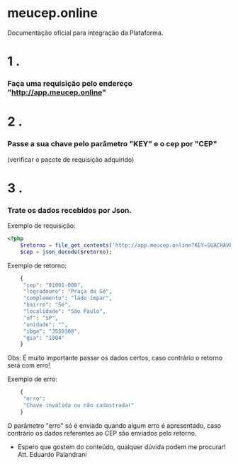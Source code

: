 # meucep.online
Documentação oficial para integração da Plataforma.

# 1 .  
### Faça uma requisição pelo endereço "http://app.meucep.online"  

# 2 .  
### Passe a sua chave pelo parâmetro "KEY" e o cep por "CEP"
(verificar o pacote de requisição adquirido)  

# 3 .  
### Trate os dados recebidos por Json.


Exemplo de requisição:  

```php  
<?php
	$retorno = file_get_contents('http://app.meucep.online?KEY=SUACHAVE&CEP=01001-000');
	$cep = json_decode($retorno); 
```  

Exemplo de retorno:  
```php  
	{
	 "cep": "01001-000", 
	 "logradouro": "Praça da Sé", 
	 "complemento": "lado ímpar",
	 "bairro": "Sé", 
	 "localidade": "São Paulo",
	 "uf": "SP",
	 "unidade": "", 
	 "ibge": "3550308", 
	 "gia": "1004"
	}
```  

Obs: É muito importante passar os dados certos, caso contrário o retorno será com erro!

Exemplo de erro:
```php
	{ 
	 "erro": 
	 "Chave inválida ou não cadastrada!" 
	}
```
O parâmetro "erro" só é enviado quando algum erro é apresentado, caso contrário os dados referentes ao CEP são enviados pelo retorno.



 - Espero que gostem do conteúdo, qualquer dúvida podem me procurar!
 Att. Eduardo Palandrani
